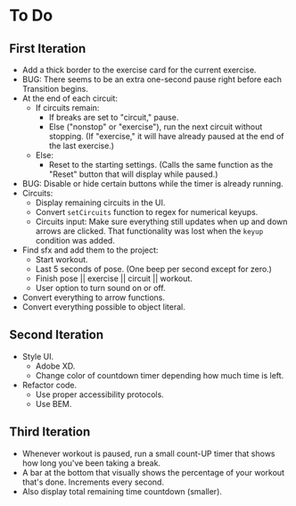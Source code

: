 # To Do


## First Iteration

- Add a thick border to the exercise card for the current exercise.
- BUG: There seems to be an extra one-second pause right before each Transition begins.
- At the end of each circuit:
  - If circuits remain:
    - If breaks are set to "circuit," pause.
    - Else ("nonstop" or "exercise"), run the next circuit without stopping. (If "exercise," it will have already paused at the end of the last exercise.)
  - Else:
    - Reset to the starting settings. (Calls the same function as the "Reset" button that will display while paused.)
- BUG: Disable or hide certain buttons while the timer is already running.
- Circuits:
  - Display remaining circuits in the UI.
  - Convert `setCircuits` function to regex for numerical keyups.
  - Circuits input: Make sure everything still updates when up and down arrows are clicked. That functionality was lost when the `keyup` condition was added.
- Find sfx and add them to the project:
  - Start workout.
  - Last 5 seconds of pose. (One beep per second except for zero.)
  - Finish pose || exercise || circuit || workout.
  - User option to turn sound on or off.
- Convert everything to arrow functions.
- Convert everything possible to object literal.


## Second Iteration

- Style UI.
  - Adobe XD.
  - Change color of countdown timer depending how much time is left.
- Refactor code.
  - Use proper accessibility protocols.
  - Use BEM.


## Third Iteration

- Whenever workout is paused, run a small count-UP timer that shows how long you've been taking a break.
- A bar at the bottom that visually shows the percentage of your workout that's done. Increments every second.
- Also display total remaining time countdown (smaller).